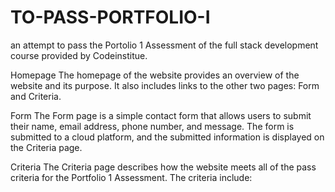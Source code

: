 # TO-PASS-PORTFOLIO-I
an attempt to pass the Portolio 1 Assessment of the full stack development course provided by Codeinstitue.

Homepage
The homepage of the website provides an overview of the website and its purpose. It also includes links to the other two pages: Form and Criteria.

Form
The Form page is a simple contact form that allows users to submit their name, email address, phone number, and message. The form is submitted to a cloud platform, and the submitted information is displayed on the Criteria page.

Criteria
The Criteria page describes how the website meets all of the pass criteria for the Portfolio 1 Assessment. The criteria include: